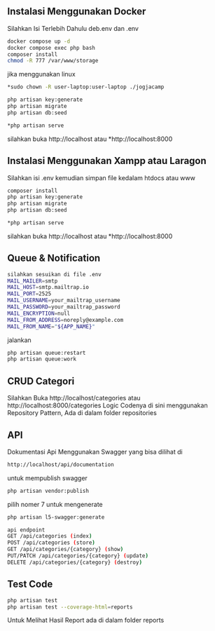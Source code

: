 ## Instalasi Menggunakan Docker
Silahkan Isi Terlebih Dahulu deb.env dan .env
```bash
docker compose up -d
docker compose exec php bash 
composer install
chmod -R 777 /var/www/storage
```
jika menggunakan linux
```bash
*sudo chown -R user-laptop:user-laptop ./jogjacamp 
````
```bash
php artisan key:generate 
php artisan migrate
php artisan db:seed
```
```bash
*php artisan serve
```
silahkan buka http://localhost atau *http://localhost:8000

## Instalasi Menggunakan Xampp atau Laragon
Silahkan isi .env
kemudian simpan file kedalam htdocs atau www
```bash
composer install
php artisan key:generate 
php artisan migrate
php artisan db:seed
```
```bash
*php artisan serve
```
silahkan buka http://localhost atau *http://localhost:8000

## Queue & Notification
```bash
silahkan sesuikan di file .env
MAIL_MAILER=smtp
MAIL_HOST=smtp.mailtrap.io
MAIL_PORT=2525
MAIL_USERNAME=your_mailtrap_username
MAIL_PASSWORD=your_mailtrap_password
MAIL_ENCRYPTION=null
MAIL_FROM_ADDRESS=noreply@example.com
MAIL_FROM_NAME="${APP_NAME}"
```
jalankan 
```bash
php artisan queue:restart
php artisan queue:work
```

## CRUD Categori
Silahkan Buka http://localhost/categories atau http://localhost:8000/categories 
Logic Codenya di sini menggunakan Repository Pattern, Ada di dalam folder repositories

## API
Dokumentasi Api Menggunakan Swagger yang bisa dilihat di
```bash
http://localhost/api/documentation
```
untuk mempublish swagger
```bash
php artisan vendor:publish
```
pilih nomer 7
untuk mengenerate
```bash
php artisan l5-swagger:generate
```
```bash
api endpoint
GET /api/categories (index)
POST /api/categories (store)
GET /api/categories/{category} (show)
PUT/PATCH /api/categories/{category} (update)
DELETE /api/categories/{category} (destroy)
```
## Test Code
```bash
php artisan test 
php artisan test --coverage-html=reports
```
Untuk Melihat Hasil Report ada di dalam folder reports

